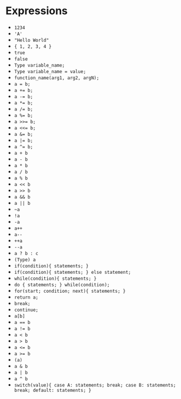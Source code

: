 
# Expressions

- `1234`
- `'A'`
- `"Hello World"`
- `{ 1, 2, 3, 4 }`
- `true`
- `false`
- `Type variable_name;`
- `Type variable_name = value;`
- `function_name(arg1, arg2, argN);`
- `a = b;`
- `a += b;`
- `a -= b;`
- `a *= b;`
- `a /= b;`
- `a %= b;`
- `a >>= b;`
- `a <<= b;`
- `a &= b;`
- `a |= b;`
- `a ^= b;`
- `a + b`
- `a - b`
- `a * b`
- `a / b`
- `a % b`
- `a << b`
- `a >> b`
- `a && b`
- `a || b`
- `~a`
- `!a`
- `-a`
- `a++`
- `a--`
- `++a`
- `--a`
- `a ? b : c`
- `(Type) a`
- `if(condition){ statements; }`
- `if(condition){ statements; } else statement;`
- `while(condition){ statements; }`
- `do { statements; } while(condition);`
- `for(start; condition; next){ statements; }`
- `return a;`
- `break;`
- `continue;`
- `a[b]`
- `a == b`
- `a != b`
- `a < b`
- `a > b`
- `a <= b`
- `a >= b`
- `(a)`
- `a & b`
- `a | b`
- `a ^ b`
- `switch(value){ case A: statements; break; case B: statements; break; default: statements; }`

